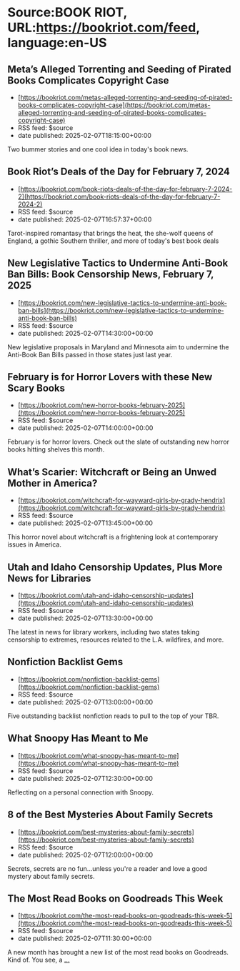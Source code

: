 # Source:BOOK RIOT, URL:https://bookriot.com/feed, language:en-US

## Meta’s Alleged Torrenting and Seeding of Pirated Books Complicates Copyright Case
 - [https://bookriot.com/metas-alleged-torrenting-and-seeding-of-pirated-books-complicates-copyright-case](https://bookriot.com/metas-alleged-torrenting-and-seeding-of-pirated-books-complicates-copyright-case)
 - RSS feed: $source
 - date published: 2025-02-07T18:15:00+00:00

Two bummer stories and one cool idea in today's book news.

## Book Riot’s Deals of the Day for February 7, 2024
 - [https://bookriot.com/book-riots-deals-of-the-day-for-february-7-2024-2](https://bookriot.com/book-riots-deals-of-the-day-for-february-7-2024-2)
 - RSS feed: $source
 - date published: 2025-02-07T16:57:37+00:00

Tarot-inspired romantasy that brings the heat, the she-wolf queens of England, a gothic Southern thriller, and more of today's best book deals

## New Legislative Tactics to Undermine Anti-Book Ban Bills: Book Censorship News, February 7, 2025
 - [https://bookriot.com/new-legislative-tactics-to-undermine-anti-book-ban-bills](https://bookriot.com/new-legislative-tactics-to-undermine-anti-book-ban-bills)
 - RSS feed: $source
 - date published: 2025-02-07T14:30:00+00:00

New legislative proposals in Maryland and Minnesota aim to undermine the Anti-Book Ban Bills passed in those states just last year.

## February is for Horror Lovers with these New Scary Books
 - [https://bookriot.com/new-horror-books-february-2025](https://bookriot.com/new-horror-books-february-2025)
 - RSS feed: $source
 - date published: 2025-02-07T14:00:00+00:00

February is for horror lovers. Check out the slate of outstanding new horror books hitting shelves this month.

## What’s Scarier: Witchcraft or Being an Unwed Mother in America?
 - [https://bookriot.com/witchcraft-for-wayward-girls-by-grady-hendrix](https://bookriot.com/witchcraft-for-wayward-girls-by-grady-hendrix)
 - RSS feed: $source
 - date published: 2025-02-07T13:45:00+00:00

This horror novel about witchcraft is a frightening look at contemporary issues in America.

## Utah and Idaho Censorship Updates, Plus More News for Libraries
 - [https://bookriot.com/utah-and-idaho-censorship-updates](https://bookriot.com/utah-and-idaho-censorship-updates)
 - RSS feed: $source
 - date published: 2025-02-07T13:30:00+00:00

The latest in news for library workers, including two states taking censorship to extremes, resources related to the L.A. wildfires, and more.

## Nonfiction Backlist Gems
 - [https://bookriot.com/nonfiction-backlist-gems](https://bookriot.com/nonfiction-backlist-gems)
 - RSS feed: $source
 - date published: 2025-02-07T13:00:00+00:00

Five outstanding backlist nonfiction reads to pull to the top of your TBR.

## What Snoopy Has Meant to Me
 - [https://bookriot.com/what-snoopy-has-meant-to-me](https://bookriot.com/what-snoopy-has-meant-to-me)
 - RSS feed: $source
 - date published: 2025-02-07T12:30:00+00:00

Reflecting on a personal connection with Snoopy.

## 8 of the Best Mysteries About Family Secrets
 - [https://bookriot.com/best-mysteries-about-family-secrets](https://bookriot.com/best-mysteries-about-family-secrets)
 - RSS feed: $source
 - date published: 2025-02-07T12:00:00+00:00

Secrets, secrets are no fun...unless you're a reader and love a good mystery about family secrets.

## The Most Read Books on Goodreads This Week
 - [https://bookriot.com/the-most-read-books-on-goodreads-this-week-5](https://bookriot.com/the-most-read-books-on-goodreads-this-week-5)
 - RSS feed: $source
 - date published: 2025-02-07T11:30:00+00:00

A new month has brought a new list of the most read books on Goodreads. Kind of. You see, a <a class="read-more" href="https://bookriot.com/the-most-read-books-on-goodreads-this-week-5/">...</a>

